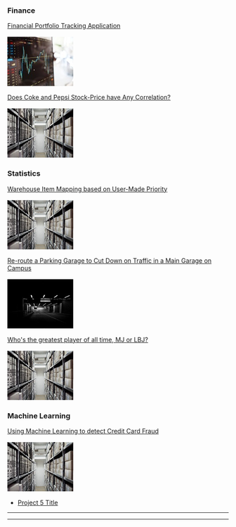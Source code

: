 ### Finance


[Financial Portfolio Tracking Application](/sample_page)
<br><br><img src="images/project1e.jpg?raw=true"/>


[Does Coke and Pepsi Stock-Price have Any Correlation?](/sample_page)
<br><br><img src="images/project2e.jpg?raw=true"/>


### Statistics


[Warehouse Item Mapping based on User-Made Priority](/sample_page)
<br><br><img src="images/project2e.jpg?raw=true"/>


[Re-route a Parking Garage to Cut Down on Traffic in a Main Garage on Campus](/sample_page)
<br><br><img src="images/project3e.jpg?raw=true"/>


[Who's the greatest player of all time, MJ or LBJ?](/sample_page)
<br><br><img src="images/project2e.jpg?raw=true"/>


### Machine Learning



[Using Machine Learning to detect Credit Card Fraud](http://example.com/)
<br><br><img src="images/project2e.jpg?raw=true"/>



- [Project 5 Title](http://example.com/)

---




---
